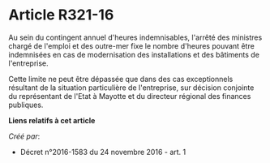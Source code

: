 # Article R321-16

Au sein du contingent annuel d'heures indemnisables, l'arrêté des ministres chargé de l'emploi et des outre-mer fixe le
nombre d'heures pouvant être indemnisées en cas de modernisation des installations et des bâtiments de l'entreprise.

Cette limite ne peut être dépassée que dans des cas exceptionnels résultant de la situation particulière de l'entreprise, sur
décision conjointe du représentant de l'Etat à Mayotte et du directeur régional des finances publiques.

**Liens relatifs à cet article**

_Créé par_:

  - Décret n°2016-1583 du 24 novembre 2016 - art. 1
